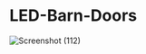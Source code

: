 # LED-Barn-Doors
![Screenshot (112)](https://user-images.githubusercontent.com/75292658/209646520-1ba975a8-01bd-4514-8360-884eb19e7d2d.png)
